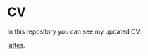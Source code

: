 # CV

In this repository you can see my updated CV.

[lattes](http://lattes.cnpq.br/1511789633871437).
